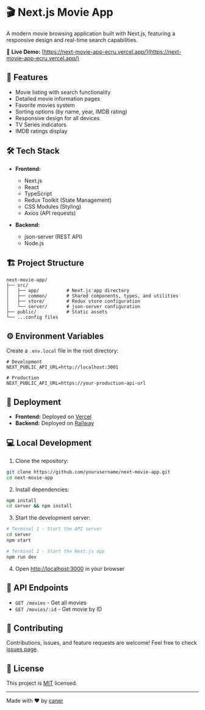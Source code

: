 # 🎬 Next.js Movie App

A modern movie browsing application built with Next.js, featuring a responsive design and real-time search capabilities.

🔗 **Live Demo:** [https://next-movie-app-ecru.vercel.app/](https://next-movie-app-ecru.vercel.app/)

## 🚀 Features

- Movie listing with search functionality
- Detailed movie information pages
- Favorite movies system
- Sorting options (by name, year, IMDB rating)
- Responsive design for all devices
- TV Series indicators
- IMDB ratings display

## 🛠 Tech Stack

- **Frontend:**
  - Next.js
  - React
  - TypeScript
  - Redux Toolkit (State Management)
  - CSS Modules (Styling)
  - Axios (API requests)

- **Backend:**
  - json-server (REST API)
  - Node.js

## 🏗 Project Structure

```
next-movie-app/
├── src/
│   ├── app/          # Next.js app directory
│   ├── common/       # Shared components, types, and utilities
│   ├── store/        # Redux store configuration
│   └── server/       # json-server configuration
├── public/           # Static assets
└── ...config files
```

## ⚙️ Environment Variables

Create a `.env.local` file in the root directory:

```env
# Development
NEXT_PUBLIC_API_URL=http://localhost:3001

# Production
NEXT_PUBLIC_API_URL=https://your-production-api-url
```

## 🚀 Deployment

- **Frontend:** Deployed on [Vercel](https://vercel.com)
- **Backend:** Deployed on [Railway](https://railway.app)

## 💻 Local Development

1. Clone the repository:
```bash
git clone https://github.com/yourusername/next-movie-app.git
cd next-movie-app
```

2. Install dependencies:
```bash
npm install
cd server && npm install
```

3. Start the development server:
```bash
# Terminal 1 - Start the API server
cd server
npm start

# Terminal 2 - Start the Next.js app
npm run dev
```

4. Open [http://localhost:3000](http://localhost:3000) in your browser

## 📝 API Endpoints

- `GET /movies` - Get all movies
- `GET /movies/:id` - Get movie by ID

## 🤝 Contributing

Contributions, issues, and feature requests are welcome! Feel free to check [issues page](your-issues-link).

## 📜 License

This project is [MIT](LICENSE) licensed.

---

Made with ❤️ by [caner](https://github.com/canerucar)
